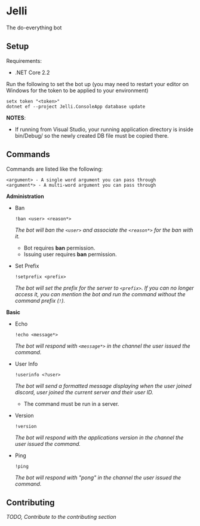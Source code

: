 # Jelli

The do-everything bot

## Setup

Requirements:

- .NET Core 2.2

Run the following to set the bot up (you may need to restart your editor on Windows for the token to be applied to your environment)

```
setx token "<token>"
dotnet ef --project Jelli.ConsoleApp database update
```

**NOTES**:

- If running from Visual Studio, your running application directory is inside bin/Debug/ so the newly created DB file must be copied there.

## Commands

Commands are listed like the following:

```
<argument> - A single word argument you can pass through
<argument*> - A multi-word argument you can pass through
```

**Administration**

- Ban

  `!ban <user> <reason*>`

  _The bot will ban the `<user>` and associate the `<reason*>` for the ban with it._

  - Bot requires **ban** permission.
  - Issuing user requires **ban** permission.

- Set Prefix

  `!setprefix <prefix>`

  _The bot will set the prefix for the server to `<prefix>`. If you can no longer access it, you can mention the bot and run the command without the command prefix (`!`)._

**Basic**

- Echo

  `!echo <message*>`

  _The bot will respond with `<message*>` in the channel the user issued the command._

- User Info

  `!userinfo <?user>`

  _The bot will send a formatted message displaying when the user joined discord, user joined the current server and their user ID._

  - The command must be run in a server.

- Version

  `!version`

  _The bot will respond with the applications version in the channel the user issued the command._

- Ping

  `!ping`

  _The bot will respond with "pong" in the channel the user issued the command._

## Contributing

_TODO, Contribute to the contributing section_
